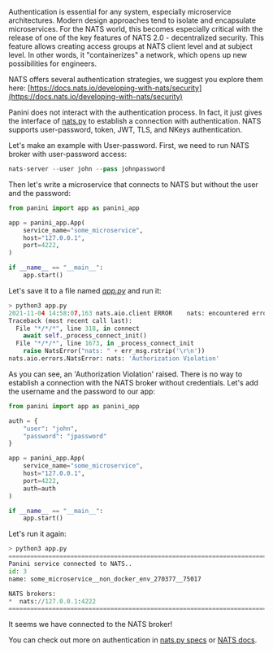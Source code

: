 Authentication is essential for any system, especially microservice architectures. Modern design approaches tend to isolate and encapsulate microservices. For the NATS world, this becomes especially critical with the release of one of the key features of NATS 2.0 - decentralized security. This feature allows creating access groups at NATS client level and at subject level. In other words, it "containerizes" a network, which opens up new possibilities for engineers. 

NATS offers several authentication strategies, we suggest you explore them here: [https://docs.nats.io/developing-with-nats/security](https://docs.nats.io/developing-with-nats/security)

Panini does not interact with the authentication process. In fact, it just gives the interface of [nats.py](http://nats.py/) to establish a connection with authentication. NATS supports user-password, token, JWT, TLS, and NKeys authentication.

Let's make an example with User-password. First, we need to run NATS broker with user-password access:

```python
nats-server --user john --pass johnpassword
```

Then let's write a microservice that connects to NATS but without the user and the password:

```python
from panini import app as panini_app

app = panini_app.App(
    service_name="some_microservice",
    host="127.0.0.1",
    port=4222,
)

if __name__ == "__main__":
    app.start()
```

Let's save it to a file named *[app.py](http://app.py)* and run it:

```python
> python3 app.py
2021-11-04 14:58:07,163 nats.aio.client ERROR    nats: encountered error
Traceback (most recent call last):
  File "*/*/*", line 318, in connect
    await self._process_connect_init()
  File "*/*/*", line 1673, in _process_connect_init
    raise NatsError("nats: " + err_msg.rstrip('\r\n'))
nats.aio.errors.NatsError: nats: 'Authorization Violation'
```

As you can see, an 'Authorization Violation' raised. There is no way to establish a connection with the NATS broker without credentials. Let's add the username and the password to our app:

```python
from panini import app as panini_app

auth = {
    "user": "john",
    "password": "jpassword"
}

app = panini_app.App(
    service_name="some_microservice",
    host="127.0.0.1",
    port=4222,
    auth=auth
)

if __name__ == "__main__":
    app.start()
```

Let's run it again:

```python
> python3 app.py
======================================================================================
Panini service connected to NATS..
id: 3
name: some_microservice__non_docker_env_270377__75017

NATS brokers:
*  nats://127.0.0.1:4222
======================================================================================
```

It seems we have connected to the NATS broker! 

You can check out more on authentication in [nats.py specs](https://github.com/nats-io/nats.py/blob/main/readme.md) or [NATS docs](https://docs.nats.io/developing-with-nats/security).